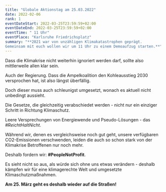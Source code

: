 ```yaml
---
title: "Globale Aktionstag am 25.03.2022"
date: 2022-02-06
rank: 1
eventDateStart: 2022-03-25T23:59:59+02:00
eventDateEnd: 2022-03-25T23:59:59+02:00
eventTime: " 11 Uhr"
eventPlace: "Karlsruhe Friedrichsplatz"
summary: "**2021 war von unzähligen Klimakatastrophen geprägt.
Gemeinsam mit euch wollen wir um 11 Uhr zu einem Demoaufzug starten.**"
---
```


Dass die Klimakrise nicht weiterhin ignoriert werden darf, sollte also mittlerweile allen klar sein.

Auch der Regierung. Dass die Ampelkoalition den Kohleausstieg 2030 versprochen hat, ist also längst überfällig. 

Doch dieser muss auch schleunigst umgesetzt, wonach es aktuell nicht unbedingt aussieht. 

Die Gesetze, die gleichzeitig verabschiedet werden - nicht nur ein einziger Schritt in Richtung Klimaschutz. 

Leere Versprechungen von Energiewende und Pseudo-Lösungen - das *#ReichtHaltNicht*. 

Während wir, denen es vergleichsweise noch gut geht, unsere verfügbaren CO2-Emissionen verschwenden, leiden die auch so schon stark von der Klimakrise Betroffenen nur noch mehr.

Deshalb fordern wir: **#PeopleNotProfit**. 

Es sieht nicht so aus, als würde sich ohne uns etwas verändern - deshalb kämpfen wir für eine klimagerechte Welt und umgesetzte Klimaschutzmaßnahmen.

**Am 25. März geht es deshalb wieder auf die Straßen!**
